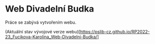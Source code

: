 # Web Divadelní Budka

Práce se zabývá vytvořením webu.

(Aktuální stav vývojové verze webu)[https://pslib-cz.github.io/RP2022-23_Fucikova-Karolina_Web-Divadelni-Budka/]
